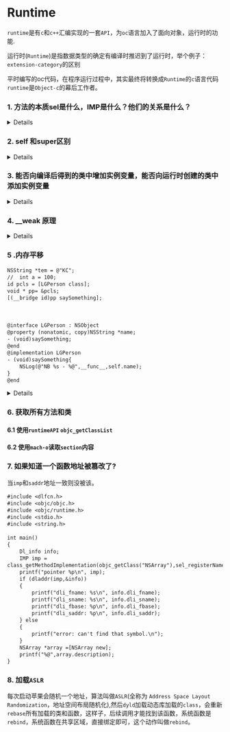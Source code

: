 # Runtime
`runtime`是有`c`和`c++`汇编实现的一套`API`，为`oc`语言加入了面向对象，运行时的功能.

运行时(`Runtime`)是指数据类型的确定有编译时推迟到了运行时，举个例子：`extension-category`的区别

平时编写的oc代码，在程序运行过程中，其实最终将转换成`Runtime`的`c`语言代码`runtime`是`Object-c`的幕后工作者。

### 1. 方法的本质sel是什么，IMP是什么？他们的关系是什么？

<details>

方法的本质：发送消息，发送消息有几个流程

- 1. 快速查找(`objc_msgSend`),`cache_t`缓存消息
- 2. 慢查找，递归自己(缓存->class_rw 存储方法)|父类_(缓存->class_rw 存储方法)`loopUpImpOrForward`
- 3. 查找不到消息：动态消息解析——`resolveInstanceMethod`
- 4. 消息快速转发——`forwardingTargetForSelector`
- 5. 消息慢速转发——`methodSignatureForSelector` & `forwardInvocation`

`sel`是方法编号，在`read_images`期间就进入内存，`imp`是函数指针，找到`imp`，就是找函数的过程。

</details>

### 2. self 和super区别
<details>

```objc
	
/// 原理 (id self,sel,_cmd)
/// 所以结果是 FYPerson FYPerson
Class cls = [self class];
Class tcls = [super  class];
NSLog(@"%@ %@",cls,tcls);
```
##### 输出 `FYPerson FYPerson`,原因是源码`[obj class]`获取当前的`isa`指针.接收者仍然是`self`,所以最终是`FYPerosn`


> `[self class]`就是发送消息，`objc_msgSend`,消息接收者是`self`,方法编号是`class`。
> 
> `[super class]` 本质就是`objc_msgSend`,消息的接收者还是`self`,方法编号`class`,只是`objc_msgSendSuper`会更快，直接跳过`self`去查找。
> 
</details>


### 3. 能否向编译后得到的类中增加实例变量，能否向运行时创建的类中添加实例变量

<details>
- 1. 不能向编译后得到的类中增加实例变量
- 2. 只要没有注册到内存还是可以添加的

> 原因是：我们编译好的实例变量存储的位置`ro`，一旦编译完成，内存结构就完全确定就无法修改。

> 可以通过添加**关联变量**来实现这个功能。属性+方法。
</details>

### 4. __weak 原理
<details>
`__weak`修饰的变量,会将该变量添加到全局的`hash`表中，在`VC` `delloc `函数中自动销毁。
	
#### 4.1 系统如何实现weak的为什么可以自动置nil。

- 1. 通过`SideTable`找到我们的`weak_table`
- 2. `weak_table`根据`referent`找到或者创建`weak_entry_t`
- 3. 然后`append_referrer(entry,referrer)`将我的新弱引用的对象加进去`entry`
- 4. 最后`weak_entry_insert`把`entry`加入到我们的`weakTable`


</details>


### 5 .内存平移

```objc
NSString *tem = @"KC";
//	int a = 100;
id pcls = [LGPerson class];
void * pp= &pcls;
[(__bridge id)pp saySomething];
    


@interface LGPerson : NSObject
@property (nonatomic, copy)NSString *name;
- (void)saySomething;
@end
@implementation LGPerson
- (void)saySomething{
	NSLog(@"NB %s - %@",__func__,self.name);
}
@end
```

<details>


相当于还是`objc_msgSend(LGPerson.class,@selector(saySomething),_cmd)`;
本质和`[[LGPerson alloc]saySomething]` 一样。
`	 pp `指向`pcls`，实例对象的`isa`指针也是指向`pcls`，所以效果一样。
	
打印的 `person.name` 值为`KC`，也就是`tem`的值。
寻找属性的地址就是按照`class`的布局，根据`isa`的指针向前切换8字节，因为`pp`指向的指针是`pcls`，在栈上，所以平移8字节，就是找到了`tem`，所以输出的值是`tem`的值。
因为`class`的布局是按照堆上的规则布局的，地址越来越大。
所以刚才的平移8自己是`plcs`+**8**字节的地址，就是指针向上平移8字节，最终找到了`tem`指针。
	![](media/16127510810628.jpg)

</details>

### 6. 获取所有方法和类

#### 6.1 使用`runtimeAPI` `objc_getClassList`
#### 6.2 使用`mach-o`读取`section`内容 
### 7. 如果知道一个函数地址被篡改了?

当`imp`和`saddr`地址一致则没被该。

```objc
#include <dlfcn.h>
#include <objc/objc.h>
#include <objc/runtime.h>
#include <stdio.h>
#include <string.h>

int main()
{
	Dl_info info;
	IMP imp = class_getMethodImplementation(objc_getClass("NSArray"),sel_registerName("description"));
	printf("pointer %p\n", imp);
	if (dladdr(imp,&info))
	{
		printf("dli_fname: %s\n", info.dli_fname);
		printf("dli_sname: %s\n", info.dli_sname);
		printf("dli_fbase: %p\n", info.dli_fbase);
		printf("dli_saddr: %p\n", info.dli_saddr);
	} else
	{
		printf("error: can't find that symbol.\n");
	}
	NSArray *array =[NSArray new];
	printf("%@",array.description);
}
```

### 8.  加载`ASLR`
每次启动苹果会随机一个地址，算法叫做`ASLR`(全称为 `Address Space Layout Randomization`，地址空间布局随机化),然后`dyld`加载动态库加载的`class`，会重新`rebase`所有加载的类和函数，这样子，后续调用才能找到该函数，系统函数是`rebind`，系统函数在共享区域，直接绑定即可，这个动作叫做`rebind`。





